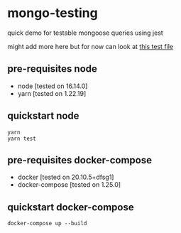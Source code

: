 # mongo-testing
quick demo for testable mongoose queries using jest

might add more here but for now can look at [this test file](./src/_tests_queryDemo.test.js)

## pre-requisites node
- node [tested on 16.14.0]
- yarn [tested on 1.22.19]

## quickstart node
```
yarn
yarn test
```

## pre-requisites docker-compose
- docker [tested on 20.10.5+dfsg1]
- docker-compose [tested on 1.25.0]

## quickstart docker-compose
```
docker-compose up --build
```